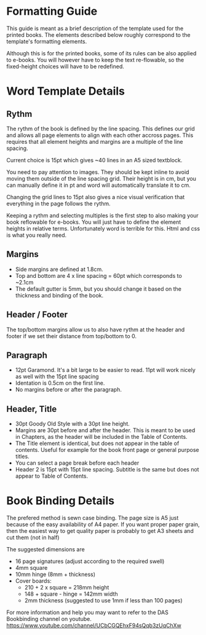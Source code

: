 # Formatting Guide

This guide is meant as a brief description of the template used for the printed books. The elements described below roughly correspond to the template's formatting elements. 

Although this is for the printed books, some of its rules can be also applied to e-books. You will however have to keep the text re-flowable, so the fixed-height choices will have to be redefined.

# Word Template Details

## Rythm

The rythm of the book is defined by the line spacing. This defines our grid and allows all page elements to align with each other accross pages. This requires that all element heights and margins are a multiple of the line spacing. 

Current choice is 15pt which gives ~40 lines in an A5 sized textblock. 

You need to pay attention to images. They should be kept inline to avoid moving them outside of the line spacing grid. Their height is in cm, but you can manually define it in pt and word will automatically  translate it to cm.

Changing the grid lines to 15pt also gives a nice visual verification that everything in the page follows the rythm.

Keeping a rythm and selecting multiples is the first step to also making your book reflowable for e-books. You will just have to define the element heights in relative terms. Unfortunately word is terrible for this. Html and css is what you really need.

## Margins
- Side margins are defined at 1.8cm. 
- Top and bottom are 4 x line spacing = 60pt which corresponds to ~2.1cm
- The default gutter is 5mm, but you should change it based on the thickness and binding of the book.

## Header / Footer
The top/bottom margins allow us to also have rythm at the header and footer if we set their distance from top/bottom to 0.

## Paragraph

- 12pt Garamond. It's a bit large to be easier to read. 11pt will work nicely as well with the 15pt line spacing
- Identation is 0.5cm on the first line. 
- No margins before or after the paragraph.

## Header, Title

- 30pt Goody Old Style with a 30pt line height. 
- Margins are 30pt before and after the header. This is meant to be used in Chapters, as the header will be included in the Table of Contents.
- The Title element is identical, but does not appear in the table of contents. Useful for example for the book front page or general purpose titles.
- You can select a page break before each header
- Header 2 is 15pt with 15pt line spacing. Subtitle is the same but does not appear to Table of Contents.

# Book Binding Details

The prefered method is sewn case binding. The page size is A5 just because of the easy availability of A4 paper. If you want proper paper grain, then the easiest way to get quality paper is probably to get A3 sheets and cut them (not in half)

The suggested dimensions are
- 16 page signatures (adjust according to the required swell)
- 4mm square
- 10mm hinge (8mm + thickness)
- Cover boards:
  - 210 + 2 x square = 218mm height
  - 148 + square - hinge = 142mm width
  - 2mm thickness (suggested to use 1mm if less than 100 pages)

For more information and help you may want to refer to the DAS Bookbinding channel on youtube.
https://www.youtube.com/channel/UCbCGQEhxF94sQqb3zUqChXw

